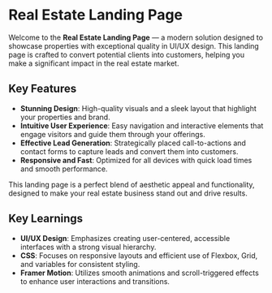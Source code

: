 # Real Estate Landing Page

Welcome to the **Real Estate Landing Page** — a modern solution designed to showcase properties with exceptional quality in UI/UX design. This landing page is crafted to convert potential clients into customers, helping you make a significant impact in the real estate market.

## Key Features

- **Stunning Design**: High-quality visuals and a sleek layout that highlight your properties and brand.
- **Intuitive User Experience**: Easy navigation and interactive elements that engage visitors and guide them through your offerings.
- **Effective Lead Generation**: Strategically placed call-to-actions and contact forms to capture leads and convert them into customers.
- **Responsive and Fast**: Optimized for all devices with quick load times and smooth performance.

This landing page is a perfect blend of aesthetic appeal and functionality, designed to make your real estate business stand out and drive results.

## Key Learnings

- **UI/UX Design**: Emphasizes creating user-centered, accessible interfaces with a strong visual hierarchy.
- **CSS**: Focuses on responsive layouts and efficient use of Flexbox, Grid, and variables for consistent styling.
- **Framer Motion**: Utilizes smooth animations and scroll-triggered effects to enhance user interactions and transitions.
